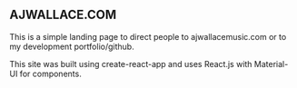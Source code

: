 

## AJWALLACE.COM

This is a simple landing page to direct people to ajwallacemusic.com or to my development portfolio/github.

This site was built using create-react-app and uses React.js with Material-UI for components.

